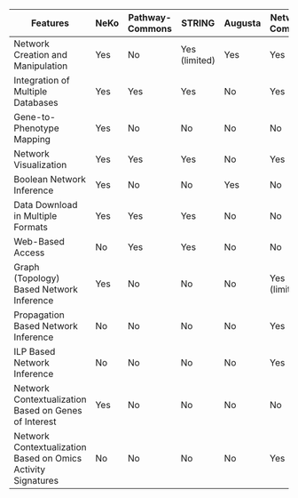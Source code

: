 | Features                                                    | NeKo | Pathway-Commons | STRING         | Augusta | Network-Commons | phuEGO |
| ----------------------------------------------------------- | ---- | --------------- | -------------- | ------- | --------------- | -----  |
| Network Creation and Manipulation                           | Yes  | No              | Yes (limited)  | Yes     | Yes             | Yes    |
| Integration of Multiple Databases                           | Yes  | Yes             | Yes            | No      | Yes             | No     |
| Gene-to-Phenotype Mapping                                   | Yes  | No              | No             | No      | No              | No     |
| Network Visualization                                       | Yes  | Yes             | Yes            | No      | Yes             | No     |
| Boolean Network Inference                                   | Yes  | No              | No             | Yes     | No              | No     |
| Data Download in Multiple Formats                           | Yes  | Yes             | Yes            | No      | No              | No     |
| Web-Based Access                                            | No   | Yes             | Yes            | No      | No              | No     |
| Graph (Topology) Based Network Inference                    | Yes  | No              | No             | No      | Yes (limited)   | No     |
| Propagation Based Network Inference                         | No   | No              | No             | No      | Yes             | Yes    |
| ILP Based Network Inference                                 | No   | No              | No             | No      | Yes             | No     |
| Network Contextualization Based on Genes of Interest        | Yes  | No              | No             | No      | No              | Yes    |
| Network Contextualization Based on Omics Activity Signatures| No   | No              | No             | No      | Yes             | No     |
